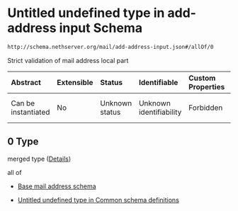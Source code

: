 # Untitled undefined type in add-address input Schema

```txt
http://schema.nethserver.org/mail/add-address-input.json#/allOf/0
```

Strict validation of mail address local part

| Abstract            | Extensible | Status         | Identifiable            | Custom Properties | Additional Properties | Access Restrictions | Defined In                                                                     |
| :------------------ | :--------- | :------------- | :---------------------- | :---------------- | :-------------------- | :------------------ | :----------------------------------------------------------------------------- |
| Can be instantiated | No         | Unknown status | Unknown identifiability | Forbidden         | Allowed               | none                | [add-address-input.json\*](mail/add-address-input.json "open original schema") |

## 0 Type

merged type ([Details](mail-defs-mail-address-strict.md))

all of

* [Base mail address schema](mail-defs-base-mail-address-schema.md "check type definition")

* [Untitled undefined type in Common schema definitions](mail-defs-mail-address-strict-allof-1.md "check type definition")
